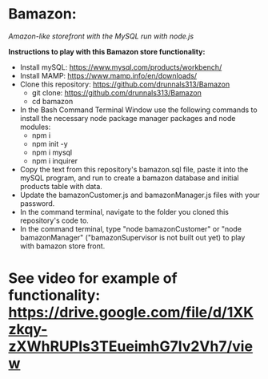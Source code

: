 # Bamazon:
*Amazon-like storefront with the MySQL run with node.js*

**Instructions to play with this Bamazon store functionality:**
* Install mySQL: https://www.mysql.com/products/workbench/
* Install MAMP: https://www.mamp.info/en/downloads/
* Clone this repository: https://github.com/drunnals313/Bamazon
    * git clone: https://github.com/drunnals313/Bamazon
    * cd bamazon
* In the Bash Command Terminal Window use the following commands to install the necessary node package manager packages and node modules:
    * npm i
    * npm init -y
    * npm i mysql
    * npm i inquirer
* Copy the text from this repository's bamazon.sql file, paste it into the mySQL program, and run to create a bamazon database and initial products table with data.
* Update the bamazonCustomer.js and bamazonManager.js files with your password.
* In the command terminal, navigate to the folder you cloned this repository's code to.
* In the command terminal, type "node bamazonCustomer" or "node bamazonManager" ("bamazonSupervisor is not built out yet) to play with bamazon store front.



# See video for example of functionality: https://drive.google.com/file/d/1XKzkqy-zXWhRUPIs3TEueimhG7Iv2Vh7/view
